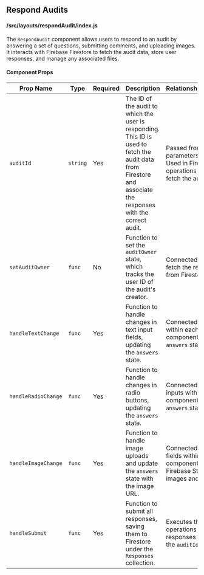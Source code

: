 ## Respond Audits

#### /src/layouts/respondAudit/index.js
The `RespondAudit` component allows users to respond to an audit by answering a set of questions, submitting comments, and uploading images. It interacts with Firebase Firestore to fetch the audit data, store user responses, and manage any associated files.

#### Component Props
| **Prop Name**       | **Type**  | **Required** | **Description**                                                                 | **Relationships/Connections**                                      |
|---------------------|-----------|--------------|---------------------------------------------------------------------------------|--------------------------------------------------------------------|
| `auditId`           | `string`  | Yes          | The ID of the audit to which the user is responding. This ID is used to fetch the audit data from Firestore and associate the responses with the correct audit. | Passed from the route parameters via `useParams`. Used in Firestore operations to identify and fetch the audit. |
| `setAuditOwner`     | `func`    | No           | Function to set the `auditOwner` state, which tracks the user ID of the audit's creator. | Connected to the `auditId` to fetch the relevant user ID from Firestore. |
| `handleTextChange`  | `func`    | Yes          | Function to handle changes in text input fields, updating the `answers` state.  | Connected to text fields within each question component. Updates the `answers` state. |
| `handleRadioChange` | `func`    | Yes          | Function to handle changes in radio buttons, updating the `answers` state.      | Connected to radio button inputs within each question component. Updates the `answers` state. |
| `handleImageChange` | `func`    | Yes          | Function to handle image uploads and update the `answers` state with the image URL. | Connected to image input fields within each question component. Utilizes Firebase Storage to upload images and retrieve URLs. |
| `handleSubmit`      | `func`    | Yes          | Function to submit all responses, saving them to Firestore under the `Responses` collection. | Executes the Firestore operations to store responses associated with the `auditId` and `auditOwner`. |
